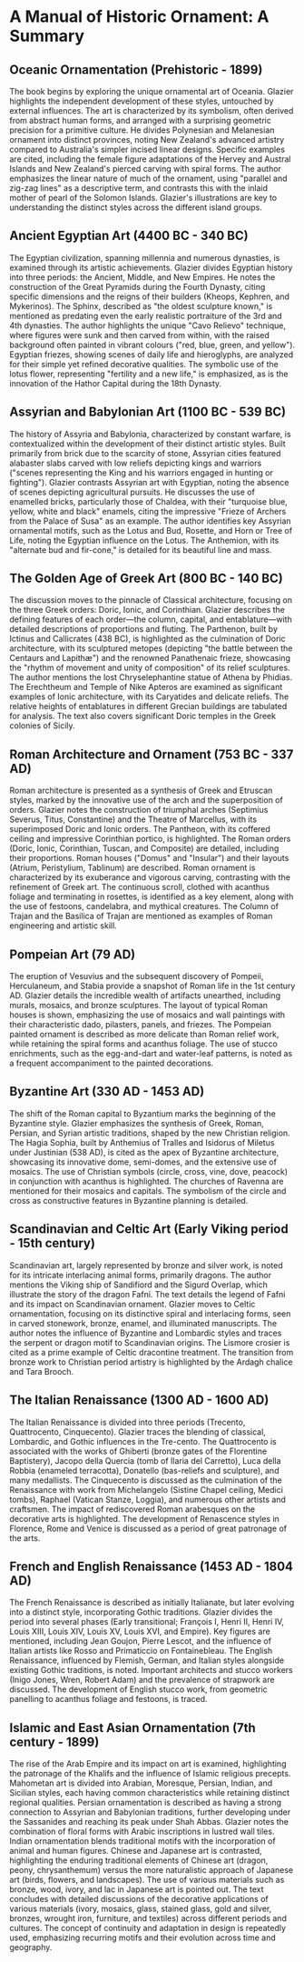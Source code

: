 # A Manual of Historic Ornament: A Summary

## Oceanic Ornamentation (Prehistoric - 1899)

The book begins by exploring the unique ornamental art of Oceania.  Glazier highlights the independent development of these styles, untouched by external influences. The art is characterized by its symbolism, often derived from abstract human forms, and arranged with a surprising geometric precision for a primitive culture.  He divides Polynesian and Melanesian ornament into distinct provinces, noting New Zealand's advanced artistry compared to Australia's simpler incised linear designs.  Specific examples are cited, including the female figure adaptations of the Hervey and Austral Islands and New Zealand's pierced carving with spiral forms.  The author emphasizes the linear nature of much of the ornament, using "parallel and zig-zag lines" as a descriptive term, and  contrasts this with the inlaid mother of pearl of the Solomon Islands.  Glazier's illustrations are key to understanding the distinct styles across the different island groups.

## Ancient Egyptian Art (4400 BC - 340 BC)

The Egyptian civilization, spanning millennia and numerous dynasties, is examined through its artistic achievements.  Glazier divides Egyptian history into three periods: the Ancient, Middle, and New Empires. He notes the construction of the Great Pyramids during the Fourth Dynasty, citing specific dimensions and the reigns of their builders (Kheops, Kephren, and Mykerinos). The Sphinx, described as "the oldest sculpture known," is mentioned as predating even the early realistic portraiture of the 3rd and 4th dynasties. The author highlights the unique "Cavo Relievo" technique, where figures were sunk and then carved from within, with the raised background often painted in vibrant colours ("red, blue, green, and yellow").  Egyptian friezes, showing scenes of daily life and hieroglyphs, are analyzed for their simple yet refined decorative qualities.  The symbolic use of the lotus flower, representing "fertility and a new life," is emphasized, as is the innovation of the Hathor Capital during the 18th Dynasty.

## Assyrian and Babylonian Art (1100 BC - 539 BC)

The history of Assyria and Babylonia, characterized by constant warfare, is contextualized within the development of their distinct artistic styles.  Built primarily from brick due to the scarcity of stone, Assyrian cities featured alabaster slabs carved with low reliefs depicting kings and warriors ("scenes representing the King and his warriors engaged in hunting or fighting").  Glazier contrasts Assyrian art with Egyptian, noting the absence of scenes depicting agricultural pursuits. He discusses the use of enamelled bricks, particularly those of Chaldea, with their "turquoise blue, yellow, white and black" enamels, citing the impressive "Frieze of Archers from the Palace of Susa" as an example.   The author identifies key Assyrian ornamental motifs, such as the Lotus and Bud, Rosette, and Horn or Tree of Life, noting the Egyptian influence on the Lotus. The Anthemion, with its "alternate bud and fir-cone," is detailed for its beautiful line and mass.

## The Golden Age of Greek Art (800 BC - 140 BC)

The discussion moves to the pinnacle of Classical architecture, focusing on the three Greek orders: Doric, Ionic, and Corinthian.  Glazier describes the defining features of each order—the column, capital, and entablature—with detailed descriptions of proportions and fluting.  The Parthenon, built by Ictinus and Callicrates (438 BC), is highlighted as the culmination of Doric architecture, with its sculptured metopes (depicting "the battle between the Centaurs and Lapithæ") and the renowned Panathenaic frieze, showcasing the "rhythm of movement and unity of composition" of its relief sculptures.  The author mentions the lost Chryselephantine statue of Athena by Phidias.  The Erechtheum and Temple of Nike Apteros are examined as significant examples of Ionic architecture, with its Caryatides and delicate reliefs.  The relative heights of entablatures in different Grecian buildings are tabulated for analysis. The text also covers significant Doric temples in the Greek colonies of Sicily.

## Roman Architecture and Ornament (753 BC - 337 AD)

Roman architecture is presented as a synthesis of Greek and Etruscan styles, marked by the innovative use of the arch and the superposition of orders. Glazier notes the construction of triumphal arches (Septimius Severus, Titus, Constantine) and the Theatre of Marcellus, with its superimposed Doric and Ionic orders.  The Pantheon, with its coffered ceiling and impressive Corinthian portico, is highlighted. The Roman orders (Doric, Ionic, Corinthian, Tuscan, and Composite) are detailed, including their proportions. Roman houses ("Domus" and "Insular") and their layouts (Atrium, Peristylium, Tablinum) are described.  Roman ornament is characterized by its exuberance and vigorous carving, contrasting with the refinement of Greek art.  The continuous scroll, clothed with acanthus foliage and terminating in rosettes, is identified as a key element, along with the use of festoons, candelabra, and mythical creatures. The Column of Trajan and the Basilica of Trajan are mentioned as examples of Roman engineering and artistic skill.

## Pompeian Art (79 AD)

The eruption of Vesuvius and the subsequent discovery of Pompeii, Herculaneum, and Stabia provide a snapshot of Roman life in the 1st century AD. Glazier details the incredible wealth of artifacts unearthed, including murals, mosaics, and bronze sculptures. The layout of typical Roman houses is shown, emphasizing the use of mosaics and wall paintings with their characteristic dado, pilasters, panels, and friezes.  The Pompeian painted ornament is described as more delicate than Roman relief work, while retaining the spiral forms and acanthus foliage.  The use of stucco enrichments, such as the egg-and-dart and water-leaf patterns, is noted as a frequent accompaniment to the painted decorations.

## Byzantine Art (330 AD - 1453 AD)

The shift of the Roman capital to Byzantium marks the beginning of the Byzantine style.  Glazier emphasizes the synthesis of Greek, Roman, Persian, and Syrian artistic traditions, shaped by the new Christian religion.  The Hagia Sophia, built by Anthemius of Tralles and Isidorus of Miletus under Justinian (538 AD), is cited as the apex of Byzantine architecture, showcasing its innovative dome, semi-domes, and the extensive use of mosaics.  The use of Christian symbols (circle, cross, vine, dove, peacock) in conjunction with acanthus is highlighted.  The churches of Ravenna are mentioned for their mosaics and capitals. The symbolism of the circle and cross as constructive features in Byzantine planning is detailed.

## Scandinavian and Celtic Art (Early Viking period - 15th century)

Scandinavian art, largely represented by bronze and silver work, is noted for its intricate interlacing animal forms, primarily dragons. The author mentions the Viking ship of Sandifiord and the Sigurd Overlap, which illustrate the story of the dragon Fafni. The text details the legend of Fafni and its impact on Scandinavian ornament.  Glazier moves to Celtic ornamentation, focusing on its distinctive spiral and interlacing forms, seen in carved stonework, bronze, enamel, and illuminated manuscripts. The author notes the influence of Byzantine and Lombardic styles and traces the serpent or dragon motif to Scandinavian origins.  The Lismore crosier is cited as a prime example of Celtic dracontine treatment. The transition from bronze work to Christian period artistry is highlighted by the Ardagh chalice and Tara Brooch.

## The Italian Renaissance (1300 AD - 1600 AD)

The Italian Renaissance is divided into three periods (Trecento, Quattrocento, Cinquecento). Glazier traces the blending of classical, Lombardic, and Gothic influences in the Tre-cento.  The Quattrocento is associated with the works of Ghiberti (bronze gates of the Florentine Baptistery), Jacopo della Quercia (tomb of Ilaria del Carretto), Luca della Robbia (enameled terracotta), Donatello (bas-reliefs and sculpture), and many medallists. The Cinquecento is discussed as the culmination of the Renaissance with work from Michelangelo (Sistine Chapel ceiling, Medici tombs), Raphael (Vatican Stanze, Loggia), and numerous other artists and craftsmen.  The impact of rediscovered Roman arabesques on the decorative arts is highlighted.  The development of Renascence styles in Florence, Rome and Venice is discussed as a period of great patronage of the arts.

## French and English Renaissance (1453 AD - 1804 AD)

The French Renaissance is described as initially Italianate, but later evolving into a distinct style, incorporating Gothic traditions.  Glazier divides the period into several phases (Early transitional; François I, Henri II, Henri IV, Louis XIII, Louis XIV, Louis XV, Louis XVI, and Empire). Key figures are mentioned, including Jean Goujon, Pierre Lescot, and the influence of Italian artists like Rosso and Primaticcio on Fontainebleau. The English Renaissance, influenced by Flemish, German, and Italian styles alongside existing Gothic traditions, is noted.  Important architects and stucco workers (Inigo Jones, Wren, Robert Adam) and the prevalence of strapwork are discussed.  The development of English stucco work, from geometric panelling to acanthus foliage and festoons, is traced.

## Islamic and East Asian Ornamentation (7th century - 1899)

The rise of the Arab Empire and its impact on art is examined, highlighting the patronage of the Khalifs and the influence of Islamic religious precepts.  Mahometan art is divided into Arabian, Moresque, Persian, Indian, and Sicilian styles, each having common characteristics while retaining distinct regional qualities.  Persian ornamentation is described as having a strong connection to Assyrian and Babylonian traditions, further developing under the Sassanides and reaching its peak under Shah Abbas. Glazier notes the combination of floral forms with Arabic inscriptions in lustred wall tiles.  Indian ornamentation blends traditional motifs with the incorporation of animal and human figures.  Chinese and Japanese art is contrasted, highlighting the enduring traditional elements of Chinese art (dragon, peony, chrysanthemum) versus the more naturalistic approach of Japanese art (birds, flowers, and landscapes).  The use of various materials such as bronze, wood, ivory, and lac in Japanese art is pointed out.  The text concludes with detailed discussions of the decorative applications of various materials (ivory, mosaics, glass, stained glass, gold and silver, bronzes, wrought iron, furniture, and textiles) across different periods and cultures.  The concept of continuity and adaptation in design is repeatedly used, emphasizing recurring motifs and their evolution across time and geography.
